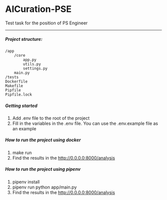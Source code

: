# AICuration-PSE
Test task for the position of PS Engineer

---

##### Project structure:
    /app
        /core
            app.py
            utils.py
            settings.py
        main.py
    /tests
    Dockerfile
    Makefile
    Pipfile
    Pipfile.lock


##### Getting started

1. Add .env file to the root of the project
2. Fill in the variables in the .env file. You can use the .env.example file as an example


##### How to run the project using docker
1. make run
2. Find the results in the http://0.0.0.0:8000/analysis


##### How to run the project using pipenv
1. pipenv install
2. pipenv run python app/main.py
3. Find the results in the http://0.0.0.0:8000/analysis
